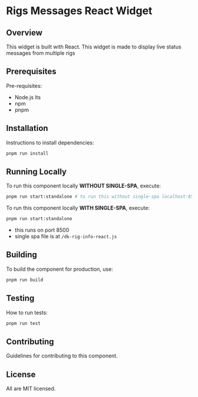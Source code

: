 # Rigs Messages React Widget

## Overview

This widget is built with React. This widget is made to display live status messages from multiple rigs

## Prerequisites

Pre-requisites:

- Node.js lts
- npm
- pnpm

## Installation

Instructions to install dependencies:

```bash
pnpm run install
```

## Running Locally

To run this component locally **WITHOUT SINGLE-SPA**, execute:

```bash
pnpm run start:standalone # to run this without single-spa localhost:8500
```

To run this component locally **WITH SINGLE-SPA**, execute:

```bash
pnpm run start:standalone
```

- this runs on port 8500
- single spa file is at `/dk-rig-info-react.js`

## Building

To build the component for production, use:

```bash
pnpm run build
```

## Testing

How to run tests:

```bash
pnpm run test
```

## Contributing

Guidelines for contributing to this component.

## License

All are MIT licensed.
